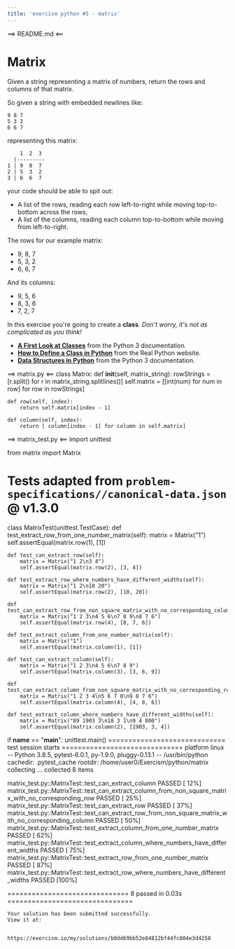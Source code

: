 ```yaml
---
title: 'exercism python #5 - matrix'
---
```

==> README.md <==
# Matrix

Given a string representing a matrix of numbers, return the rows and columns of
that matrix.

So given a string with embedded newlines like:

```text
9 8 7
5 3 2
6 6 7
```

representing this matrix:

```text
    1  2  3
  |---------
1 | 9  8  7
2 | 5  3  2
3 | 6  6  7
```

your code should be able to spit out:

- A list of the rows, reading each row left-to-right while moving
  top-to-bottom across the rows,
- A list of the columns, reading each column top-to-bottom while moving
  from left-to-right.

The rows for our example matrix:

- 9, 8, 7
- 5, 3, 2
- 6, 6, 7

And its columns:

- 9, 5, 6
- 8, 3, 6
- 7, 2, 7

In this exercise you're going to create a **class**.  _Don't worry, it's not as complicated as you think!_ 

-   [**A First Look at Classes**](https://docs.python.org/3/tutorial/classes.html#a-first-look-at-classes) from the Python 3 documentation. 
-   [**How to Define a Class in Python**](https://realpython.com/python3-object-oriented-programming/#how-to-define-a-class-in-python) from the Real Python website.  
-   [**Data Structures in Python**](https://docs.python.org/3/tutorial/datastructures.html) from the Python 3 documentation.


==> matrix.py <==
class Matrix:
    def __init__(self, matrix_string):
        rowStrings = [r.split() for r in matrix_string.splitlines()]
        self.matrix = [[int(num) for num in row] for row in rowStrings]

    def row(self, index):
        return self.matrix[index - 1]

    def column(self, index):
        return [ column[index - 1] for column in self.matrix]


==> matrix_test.py <==
import unittest

from matrix import Matrix

# Tests adapted from `problem-specifications//canonical-data.json` @ v1.3.0


class MatrixTest(unittest.TestCase):
    def test_extract_row_from_one_number_matrix(self):
        matrix = Matrix("1")
        self.assertEqual(matrix.row(1), [1])

    def test_can_extract_row(self):
        matrix = Matrix("1 2\n3 4")
        self.assertEqual(matrix.row(2), [3, 4])

    def test_extract_row_where_numbers_have_different_widths(self):
        matrix = Matrix("1 2\n10 20")
        self.assertEqual(matrix.row(2), [10, 20])

    def test_can_extract_row_from_non_square_matrix_with_no_corresponding_column(self):
        matrix = Matrix("1 2 3\n4 5 6\n7 8 9\n8 7 6")
        self.assertEqual(matrix.row(4), [8, 7, 6])

    def test_extract_column_from_one_number_matrix(self):
        matrix = Matrix("1")
        self.assertEqual(matrix.column(1), [1])

    def test_can_extract_column(self):
        matrix = Matrix("1 2 3\n4 5 6\n7 8 9")
        self.assertEqual(matrix.column(3), [3, 6, 9])

    def test_can_extract_column_from_non_square_matrix_with_no_corresponding_row(self):
        matrix = Matrix("1 2 3 4\n5 6 7 8\n9 8 7 6")
        self.assertEqual(matrix.column(4), [4, 8, 6])

    def test_extract_column_where_numbers_have_different_widths(self):
        matrix = Matrix("89 1903 3\n18 3 1\n9 4 800")
        self.assertEqual(matrix.column(2), [1903, 3, 4])


if __name__ == "__main__":
    unittest.main()
============================= test session starts ==============================
platform linux -- Python 3.8.5, pytest-6.0.1, py-1.9.0, pluggy-0.13.1 -- /usr/bin/python
cachedir: .pytest_cache
rootdir: /home/user0/Exercism/python/matrix
collecting ... collected 8 items

matrix_test.py::MatrixTest::test_can_extract_column PASSED               [ 12%]
matrix_test.py::MatrixTest::test_can_extract_column_from_non_square_matrix_with_no_corresponding_row PASSED [ 25%]
matrix_test.py::MatrixTest::test_can_extract_row PASSED                  [ 37%]
matrix_test.py::MatrixTest::test_can_extract_row_from_non_square_matrix_with_no_corresponding_column PASSED [ 50%]
matrix_test.py::MatrixTest::test_extract_column_from_one_number_matrix PASSED [ 62%]
matrix_test.py::MatrixTest::test_extract_column_where_numbers_have_different_widths PASSED [ 75%]
matrix_test.py::MatrixTest::test_extract_row_from_one_number_matrix PASSED [ 87%]
matrix_test.py::MatrixTest::test_extract_row_where_numbers_have_different_widths PASSED [100%]

============================== 8 passed in 0.03s ===============================

    Your solution has been submitted successfully.
    View it at:

    
    https://exercism.io/my/solutions/b0dd69bb52e84812bf44fc804e3d4258

